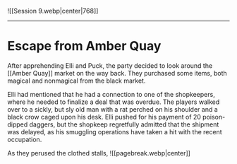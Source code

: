![[Session 9.webp|center|768]]

---------------------------------
# Escape from Amber Quay
After apprehending Elli and Puck, the party decided to look around the [[Amber Quay]] market on the way back. They purchased some items, both magical and nonmagical from the black market.

Elli had mentioned that he had a connection to one of the shopkeepers, where he needed to finalize a deal that was overdue. The players walked over to a sickly, but sly old man with a rat perched on his shoulder and a black crow caged upon his desk. Elli pushed for his payment of 20 poison-dipped daggers, but the shopkeep regretfully admitted that the shipment was delayed, as his smuggling operations have taken a hit with the recent occupation.

As they perused the clothed stalls, 
![[pagebreak.webp|center]]

